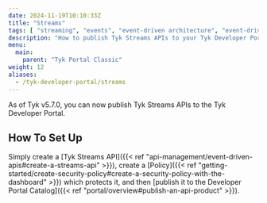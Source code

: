 ```yaml
---
date: 2024-11-19T10:10:33Z
title: "Streams"
tags: [ "streaming", "events", "event-driven architecture", "event-driven architectures", "kafka" ]
description: "How to publish Tyk Streams APIs to your Tyk Developer Portal"
menu:
  main:
    parent: "Tyk Portal Classic"
weight: 12
aliases:
  - /tyk-developer-portal/streams
---
```


As of Tyk v5.7.0, you can now publish Tyk Streams APIs to the Tyk Developer Portal.

## How To Set Up

Simply create a [Tyk Streams API]({{< ref "api-management/event-driven-apis#create-a-streams-api" >}}), create a [Policy]({{< ref "getting-started/create-security-policy#create-a-security-policy-with-the-dashboard" >}}) which protects it, and then [publish it to the Developer Portal Catalog]({{< ref "portal/overview#publish-an-api-product" >}}).
